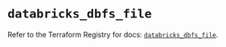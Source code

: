 # `databricks_dbfs_file`

Refer to the Terraform Registry for docs: [`databricks_dbfs_file`](https://registry.terraform.io/providers/databricks/databricks/1.76.0/docs/resources/dbfs_file).
